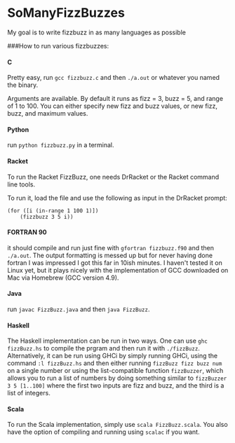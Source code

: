 # SoManyFizzBuzzes
My goal is to write fizzbuzz in as many languages as possible



###How to run various fizzbuzzes:

#### C

Pretty easy, run `gcc fizzbuzz.c` and then `./a.out` or whatever you named the binary.

Arguments are available. By default it runs as fizz = 3, buzz = 5, and range of 1 to 100. You can either specify new fizz and buzz values, or new fizz, buzz, and maximum values.

#### Python

run `python fizzbuzz.py` in a terminal.

#### Racket
To run the Racket FizzBuzz, one needs DrRacket or the Racket command line tools.

To run it, load the file and use the following as input in the DrRacket prompt:

    (for ([i (in-range 1 100 1)])
        (fizzbuzz 3 5 i))

#### FORTRAN 90

it should compile and run just fine with `gfortran fizzbuzz.f90` and then `./a.out`. The output formatting is messed up but for never having done fortran I was impressed I got this far in 10ish minutes. I haven't tested it on Linux yet, but it plays nicely with the implementation of GCC downloaded on Mac via Homebrew (GCC version 4.9).

#### Java

run `javac FizzBuzz.java` and then `java FizzBuzz`.

#### Haskell

The Haskell implementation can be run in two ways. One can use `ghc fizzBuzz.hs` to compile the prgram and then run it with `./fizzBuzz`. Alternatively, it can be run using GHCi by simply running GHCi, using the command `:l fizzBuzz.hs` and then either running `fizzBuzz fizz buzz num` on a single number or using the list-compatible function `fizzBuzzer`, which allows you to run a list of numbers by doing something similar to `fizzBuzzer 3 5 [1..100]` where the first two inputs are fizz and buzz, and the third is a list of integers.

#### Scala

To run the Scala implementation, simply use `scala FizzBuzz.scala`. You also have the option of compiling and running using `scalac` if you want.
